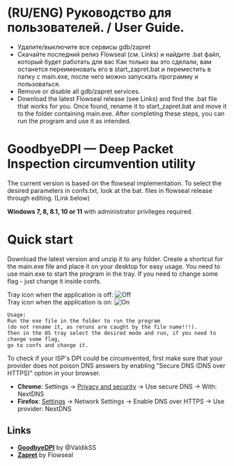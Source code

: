 # (RU/ENG) Руководство для пользователей. / User Guide.
- Удалите/выключите все сервисы gdb/zapret
- Скачайте последний релиз Flowseal (cм. Links) и найдите .bat файл, который будет работать для вас
Как только вы это сделали, вам останется переименовать его в start_zapret.bat и переместить в папку с main.exe, после чего можно запускать программу и пользоваться. 
- Remove or disable all gdb/zapret services.
- Download the latest Flowseal release (see Links) and find the .bat file that works for you.
Once found, rename it to start_zapret.bat and move it to the folder containing main.exe. After completing these steps, you can run the program and use it as intended.

GoodbyeDPI — Deep Packet Inspection circumvention utility
=========================
The current version is based on the flowseal implementation.
To select the desired parameters in confs.txt, look at the bat. files in flowseal release through editing. (Link below)

**Windows 7, 8, 8.1, 10 or 11** with administrator privileges required.

# Quick start

Download the latest version and unzip it to any folder. Create a shortcut for the main.exe file and place it on your desktop for easy usage.
You need to use main.exe to start the program in the tray.
If you need to change some flag  - just change it inside confs.

Tray icon when the application is off:
![Off](src_Tray/icons/icon-off.jpg) <br>
Tray icon when the application is on:
![On](src_Tray/icons/icon-on.png)

```
Usage:
Run the exe file in the folder to run the program 
(do not rename it, as reruns are caught by the file name!!!).
Then in the OS tray select the desired mode and run, if you need to change some flag,
go to confs and change it.
```

To check if your ISP's DPI could be circumvented, first make sure that your provider does not poison DNS answers by enabling "Secure DNS (DNS over HTTPS)" option in your browser.

* **Chrome**: Settings → [Privacy and security](chrome://settings/security) → Use secure DNS → With: NextDNS
* **Firefox**: [Settings](about:preferences) → Network Settings → Enable DNS over HTTPS → Use provider: NextDNS

## Links
- **[GoodbyeDPI](https://github.com/ValdikSS/GoodbyeDPI/)** by @ValdikSS
- **[Zapret](https://github.com/Flowseal/zapret-discord-youtube)** by Flowseal

